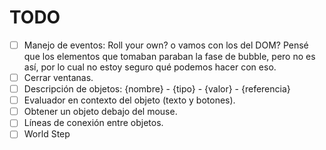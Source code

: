 # TODO

 - [ ] Manejo de eventos: Roll your own? o vamos con los del DOM?
       Pensé que los elementos que tomaban paraban la fase de bubble, pero no es así,
		 por lo cual no estoy seguro qué podemos hacer con eso.
 - [ ] Cerrar ventanas.
 - [ ] Descripción de objetos: {nombre} - {tipo} - {valor} - {referencia}
 - [ ] Evaluador en contexto del objeto (texto y botones).
 - [ ] Obtener un objeto debajo del mouse.
 - [ ] Líneas de conexión entre objetos.
 - [ ] World Step
